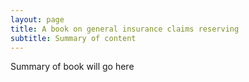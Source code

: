```yaml
---
layout: page
title: A book on general insurance claims reserving
subtitle: Summary of content
---
```


Summary of book will go here
